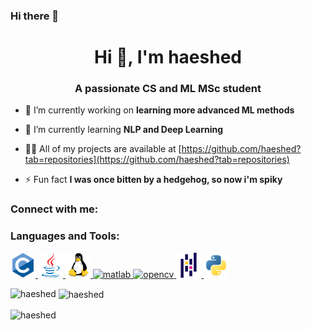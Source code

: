 ### Hi there 👋

<h1 align="center">Hi 👋, I'm haeshed</h1>
<h3 align="center">A passionate CS and ML MSc student</h3>

- 🔭 I’m currently working on **learning more advanced ML methods**

- 🌱 I’m currently learning **NLP and Deep Learning**

- 👨‍💻 All of my projects are available at [https://github.com/haeshed?tab=repositories](https://github.com/haeshed?tab=repositories)

- ⚡ Fun fact **I was once bitten by a hedgehog, so now i'm spiky**

<h3 align="left">Connect with me:</h3>
<p align="left">
</p>

<h3 align="left">Languages and Tools:</h3>
<p align="left"> <a href="https://www.cprogramming.com/" target="_blank" rel="noreferrer"> <img src="https://raw.githubusercontent.com/devicons/devicon/master/icons/c/c-original.svg" alt="c" width="40" height="40"/> </a> <a href="https://www.java.com" target="_blank" rel="noreferrer"> <img src="https://raw.githubusercontent.com/devicons/devicon/master/icons/java/java-original.svg" alt="java" width="40" height="40"/> </a> <a href="https://www.linux.org/" target="_blank" rel="noreferrer"> <img src="https://raw.githubusercontent.com/devicons/devicon/master/icons/linux/linux-original.svg" alt="linux" width="40" height="40"/> </a> <a href="https://www.mathworks.com/" target="_blank" rel="noreferrer"> <img src="https://upload.wikimedia.org/wikipedia/commons/2/21/Matlab_Logo.png" alt="matlab" width="40" height="40"/> </a> <a href="https://opencv.org/" target="_blank" rel="noreferrer"> <img src="https://www.vectorlogo.zone/logos/opencv/opencv-icon.svg" alt="opencv" width="40" height="40"/> </a> <a href="https://pandas.pydata.org/" target="_blank" rel="noreferrer"> <img src="https://raw.githubusercontent.com/devicons/devicon/2ae2a900d2f041da66e950e4d48052658d850630/icons/pandas/pandas-original.svg" alt="pandas" width="40" height="40"/> </a> <a href="https://www.python.org" target="_blank" rel="noreferrer"> <img src="https://raw.githubusercontent.com/devicons/devicon/master/icons/python/python-original.svg" alt="python" width="40" height="40"/> </a> </p>

<p><img align="left" src="https://github-readme-stats.vercel.app/api/top-langs?username=haeshed&show_icons=true&locale=en&layout=compact" alt="haeshed" /></p>

<p>&nbsp;<img align="center" src="https://github-readme-stats.vercel.app/api?username=haeshed&show_icons=true&locale=en" alt="haeshed" /></p>

<p><img align="center" src="https://github-readme-streak-stats.herokuapp.com/?user=haeshed&" alt="haeshed" /></p>
